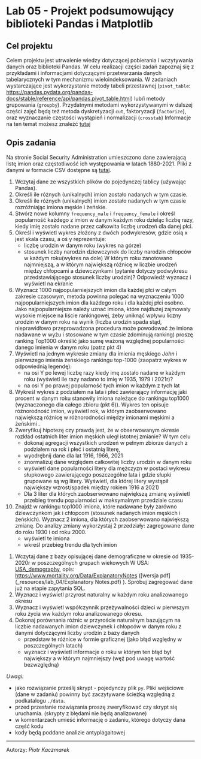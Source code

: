 # Lab 05 - Projekt podsumowujący biblioteki Pandas i Matplotlib

## Cel projektu
Celem projektu jest utrwalenie wiedzy dotyczącej pobierania i wczytywania danych oraz biblioteki Pandas.
W celu realizacji części zadań zapoznaj się z przykładami i informacjami dotyczącymi przetwarzania danych tabelarycznych w tym mechanizmu wieloindeksowania. W zadaniach wystarczające jest wykorzystanie metody tabeli przestawnej (`pivot_table`: https://pandas.pydata.org/pandas-docs/stable/reference/api/pandas.pivot_table.html) lub/i metody grupowania (`groupby`). Przydatnymi metodami wykorzystywanymi w dalszej części zajęć będą też metoda dyskretyzacji `cut`, faktoryzacji (`factorize`), oraz wyznaczanie częstości wystąpień i normalizacji (`crosstab`)
Informacje na ten temat możesz znaleźć [tutaj](https://pandas.pydata.org/pandas-docs/stable/user_guide/reshaping.html)

## Opis zadania
Na stronie Social Security Administration umieszczono dane zawierającą listę imion oraz częstotliwość ich występowania w latach 1880-2021. Pliki z danymi w formacie CSV dostępne są [tutaj](https://www.ssa.gov/oact/babynames/names.zip).

1. Wczytaj dane ze wszystkich plików do pojedynczej tablicy (używając Pandas).
2. Określi ile różnych (unikalnych) imion zostało nadanych w tym czasie.
3. Określi ile różnych (unikalnych) imion zostało nadanych w tym czasie rozróżniając imiona męskie i żeńskie.
4. Stwórz nowe kolumny `frequency_male` i `frequency_female` i określ popularność każdego z imion w danym każdym roku dzieląc liczbę razy, kiedy imię zostało nadane przez całkowita liczbę urodzeń dla danej płci.  
5. Określ i wyświetl wykres złożony z dwóch podwykresów, gdzie osią x jest skala czasu, a oś y reprezentuje:
   - liczbę urodzin w danym roku (wykres na górze)
   - stosunek liczby narodzin dziewczynek do liczby narodzin chłopców w każdym roku(wykres na dole)
W którym roku zanotowano najmniejszą, a w którym największą różnicę w liczbie urodzeń między chłopcami a dziewczynkami (pytanie dotyczy podwykresu przedstawiającego stosunek liczby urodzin)? Odpowiedź wyznacz i  wyświetl  na ekranie
6. Wyznacz 1000 najpopularniejszych imion dla każdej płci w całym zakresie czasowym, metoda powinna polegać na wyznaczeniu 1000 najpopularniejszych imion dla każdego roku i dla każdej płci osobno. Jako najpopularniejsze należy uznać imiona, które najdłużej zajmowały wysokie miejsce na liście rankingowej, żeby uniknąć wpływu liczny urodzin w danym roku na wynik (liczba urodzin spada stąd, nieprawidłowo przeprowadzona procedura może powodować że imiona nadawane w wyżu i stosowane w tym czasie zdominują ranking) proszę ranking Top1000 określić jako sumę ważoną względnej popularności danego imienia w danym roku (patrz pkt 4)
7. Wyświetl na jednym wykresie zmiany dla imienia męskiego *John* i  pierwszego imienia żeńskiego rankingu top-1000 (zaopatrz wykres w odpowiednią legendę):
    - na osi Y po lewej liczbę razy kiedy imę zostało nadane w każdym roku (wyświetl ile razy nadano to imię w 1935, 1979 i 2021r)?
    - na osi Y po prawej popularność tych imion w każdym z tych lat
8. Wykreśl wykres z podziałem na lata i płeć zawierający informację jaki procent w danym roku stanowiły imiona należące do rankingu top1000 (wyznaczonego dla całego zbioru (pkt 6)). Wykres ten opisuje różnorodność imion, wyświetl rok, w którym zaobserwowano największą różnicę w różnorodności między imionami męskimi a żeńskimi .
9. Zweryfikuj hipotezę czy prawdą jest, że w obserwowanym okresie rozkład ostatnich liter imion męskich uległ istotnej zmianie? W tym celu 
    - dokonaj agregacji wszystkich urodzeń w pełnym zbiorze danych z podziałem na rok i płeć i ostatnią literę,
    - wyodrębnij dane dla lat 1916, 1966, 2021
    - znormalizuj dane względem całkowitej liczby urodzin w danym roku
    - wyświetl dane popularności litery dla mężczyzn w postaci wykresu słupkowego zawierającego poszczególne lata i gdzie słupki grupowane są wg litery. Wyświetl, dla której litery wystąpił największy wzrost/spadek między rokiem 1916 a 2021)
    - Dla 3 liter dla których zaobserwowano największą zmianę wyświetl przebieg trendu popularności w maksymalnym przedziale czasu
10.  Znajdź w rankingu top1000 imiona, które nadawane były zarówno dziewczynkom jak i chłopcom (stosunek nadanych imion męskich i żeńskich). Wyznacz 2 imiona, dla których zaobserwowano największą zmianę. Do analizy zmiany  wykorzystaj 2 przedziały: zagregowane dane do roku 1930 i od roku 2000. 
     - wyświetl te imiona
     - wkreśl przebieg trendu dla tych imion
<!-- 11. Spróbuj znaleźć najpopularniejsze imiona, które przez pewien czas były imionami żeńskimi/męskimi a następnie stały się imionami męskimi/żeńskimi.
    - możesz spróbować wyliczyć dla każdego imienia stosunek w którym nadawane było chłopcom i dziewczynkom
    - następnie oblicz zagregowaną wartość tego współczynnika w latach 1880-1920 oraz w okresie 2000-2020 i na tej podstawie wybrać imiona dla których zaobserwowana zmiana jest największa (zanotuj dwa najpopularniejsze imiona)
    - wkreśl przebieg trendu dla tych imion

    **Uwaga:** Do określenia popularności imienia możesz użyć danych z kolumn `frequency_male` i `frequency_female` i wyrażenia w postaci współczynnika: 
    <center>
     <img src="_images/lab_proj1/popularity.png" alt="drawing" height="50"/> 
    </center>
    Wtedy Jeśli dane imię występuje wyłącznie dla mężczyzn wartością wyrażenia będzie 1, jeśli tylko u kobiet 0. Przyjmij, że w rankingu zmiany imienia ze względu na płeć uwzględniane są tylko elementy, których początkowa i końcowa dysproporcja była mniejsza niż 70%. Np. w latach 1880-1920 wartość współczynnika wynosiła więcej niż 0.7 lub mniej niż 0.3 a następnie zmieniła się odpowiednio na wartość mniejszą niż 0.3 lub większą niż 0.7. Listę rankingową skonstruuj wybierając imiona wg popularności w rankingu 2000 najpolularniejszych imion (dla obu płci). -->

1.   Wczytaj dane z bazy opisującej dane demograficzne w okresie od 1935-2020r w poszczególnych grupach wiekowych W USA: [USA_demography](_resources/lab_04/demography_us.sqlite), opis: https://www.mortality.org/Data/ExplanatoryNotes ([wersja pdf](_resources/lab_04/Explanatory Notes.pdf) ). Spróbuj zagregować dane już na etapie zapytania SQL.  
2.  Wyznacz i wyświetl przyrost naturalny w każdym roku analizowanego okresu
3.  Wyznacz i wyświetl współczynnik przeżywalności dzieci w pierwszym roku życia ww każdym roku analizowanego okresu.
4.  Dokonaj porównania różnic w przyroście naturalnym bazującym na liczbie nadawanych imion dziewczynek i chłopców w danym roku z danymi dotyczącymi liczby urodzin z bazy danych 
    - przedstaw te różnice w formie graficznej (jako błąd względny w poszczególnych latach)
    - wyznacz i wyświetl informacje o roku w którym ten błąd był największy a w którym najmniejszy (węź pod uwagę wartość bezwzględną)
<!-- 15. Na wykresie z pkt 14 wyznacz współczynnik przeżywalności dzieci w pierwszych 5 latach życia (pamiętaj, że dla roku urodzenia x należy uwzględnić śmiertelność w grupie wiekowej 0 lat w roku x, 1rok w roku x+1 itd).
    
    **Uwaga**: Współczynnik przeżywalności w roku `y` może być wyznaczony na podstawie informacji o liczbie urodzin w danym roku `lu_y` oraz umieralności dzieci (`dx(k)_y+k`) w wieku `k` lat w roku `y+k`. Może być wyrażona wzorem:
<center>
     <img src="_images/lab_proj1/przezywalnosc.png" alt="drawing" height="50"/> 
    </center> -->
*Uwagi:*
- jako rozwiązanie prześlij skrypt - pojedynczy plik `py`. Pliki wejściowe (dane w zadaniu) powinny być zaczytywane ścieżką względną z podkatalogu `./data`. 
- przed przesłanie rozwiązania proszę zweryfikować czy skrypt się uruchamia. (skrypty z błędami nie będą analizowane)
- w komentarzach umieść informację o zadaniu, którego dotyczy dana część kodu
- kody będą poddane analizie antyplagaitowej



---
Autorzy: *Piotr Kaczmarek* 
